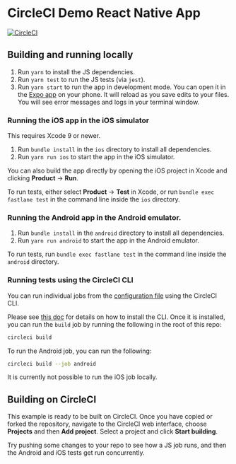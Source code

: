 # CircleCI Demo React Native App

[![CircleCI](https://circleci.com/gh/Seigo/circleci-demo-react-native.svg?style=svg)](https://circleci.com/gh/Seigo/circleci-demo-react-native)

## Building and running locally

1. Run `yarn` to install the JS dependencies.
2. Run `yarn test` to run the JS tests (via `jest`).
3. Run `yarn start` to run the app in development mode. You can open it
   in the [Expo app](https://expo.io) on your phone. It will reload as
   you save edits to your files. You will see error messages and logs in
   your terminal window.

### Running the iOS app in the iOS simulator

This requires Xcode 9 or newer.

1. Run `bundle install` in the `ios` directory to install all
   dependencies.
2. Run `yarn run ios` to start the app in the iOS simulator.

You can also build the app directly by opening the iOS project in Xcode
and clicking **Product** -> **Run**.

To run tests, either select **Product** -> **Test** in Xcode, or run
`bundle exec fastlane test` in the command line inside the `ios`
directory.

### Running the Android app in the Android emulator.

1. Run `bundle install` in the `android` directory to install all
   dependencies.
2. Run `yarn run android` to start the app in the Android emulator.

To run tests, run `bundle exec fastlane test` in the command line inside
the `android` directory.

### Running tests using the CircleCI CLI

You can run individual jobs from the [configuration
file](https://github.com/CircleCI-Public/circleci-demo-ios/blob/master/.circleci/config.yml)
using the CircleCI CLI.

Please see [this doc](https://circleci.com/docs/2.0/local-jobs/#nav-button)
for details on how to install the CLI. Once it is installed, you can run
the `build` job by running the following in the root of this repo:

```bash
circleci build
```

To run the Android job, you can run the following:

```bash
circleci build --job android
```

It is currently not possible to run the iOS job locally.

## Building on CircleCI

This example is ready to be built on CircleCI. Once you have copied or
forked the repository, navigate to the CircleCI web interface, choose
**Projects** and then **Add project**. Select a project and click
**Start building**.

Try pushing some changes to your repo to see how a JS job runs, and
then the Android and iOS tests get run concurrently.
